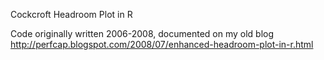 Cockcroft Headroom Plot in R

Code originally written 2006-2008, documented on my old blog http://perfcap.blogspot.com/2008/07/enhanced-headroom-plot-in-r.html


